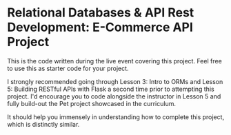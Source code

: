# Relational Databases & API Rest Development: E-Commerce API Project

This is the code written during the live event covering this project.
Feel free to use this as starter code for your project.

I strongly recommended going through Lesson 3: Intro to ORMs and Lesson 5: Building RESTful APIs with Flask a second time prior to attempting this project.
I'd encourage you to code alongside the instructor in Lesson 5 and fully build-out the Pet project showcased in the curriculum.

It should help you immensely in understanding how to complete this project, which is distinctly similar.

